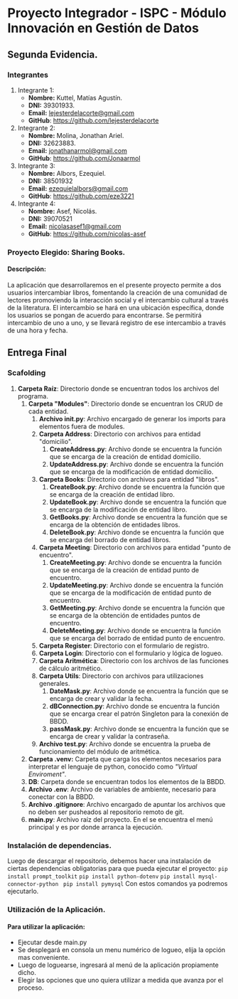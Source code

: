 # Proyecto Integrador - ISPC - Módulo Innovación en Gestión de Datos

## Segunda Evidencia.

### Integrantes
1. Integrante 1:
	- **Nombre:** Kuttel, Matías Agustín.
	- **DNI:** 39301933.
	- **Email:** lejesterdelacorte@gmail.com
	- **GitHub**: https://github.com/lejesterdelacorte
2. Integrante 2:
	- **Nombre:** Molina, Jonathan Ariel.
	- **DNI:** 32623883.
	- **Email:** jonathanarmol@gmail.com
	- **GitHub**: https://github.com/Jonaarmol
3. Integrante 3:
	- **Nombre:** Albors, Ezequiel.
	- **DNI:** 38501932
	- **Email:** ezequielalbors@gmail.com
	- **GitHub**:  https://github.com/eze3221
5. Integrante 4:
	- **Nombre:** Asef, Nicolás.
	- **DNI:** 39070521
	- **Email:** nicolasasef1@gmail.com
	- **GitHub**: https://github.com/nicolas-asef
### Proyecto Elegido: Sharing Books.
#### Descripción:
La aplicación que desarrollaremos en el presente proyecto permite a dos usuarios intercambiar libros, fomentando la creación de una comunidad de lectores promoviendo la interacción social y el intercambio cultural a través de la literatura.
El intercambio se hará en una ubicación específica, donde los usuarios se pongan de acuerdo para encontrarse. Se permitirá intercambio de uno a uno, y se llevará registro de ese intercambio a través de una hora y fecha. 

## Entrega Final

### Scafolding

1. **Carpeta Raíz**: Directorio donde se encuentran todos los archivos del programa.
	1. **Carpeta "Modules"**: Directorio donde se encuentran los CRUD de cada entidad.
		1. **Archivo __init__.py**: Archivo encargado de generar los imports para elementos fuera de modules.
		2. **Carpeta Address**: Directorio con archivos para entidad "domicilio".
			1. **CreateAddress.py**: Archivo donde se encuentra la función que se encarga de la creación de entidad domicilio.
			2. **UpdateAddress.py**: Archivo donde se encuentra la función que se encarga de la modificación de entidad domicilio.
		3. **Carpeta Books**: Directorio con archivos para entidad "libros".
			1. **CreateBook.py**: Archivo donde se encuentra la función que se encarga de la creación de entidad libro.
			2. **UpdateBook.py**: Archivo donde se encuentra la función que se encarga de la modificación de entidad libro.
			3. **GetBooks.py**: Archivo donde se encuentra la función que se encarga de la obtención de entidades libros.
			4. **DeleteBook.py**: Archivo donde se encuentra la función que se encarga del borrado de entidad libros.
		4. **Carpeta Meeting**: Directorio con archivos para entidad "punto de encuentro".
			1. **CreateMeeting.py**: Archivo donde se encuentra la función que se encarga de la creación de entidad punto de encuentro.
			2. **UpdateMeeting.py**: Archivo donde se encuentra la función que se encarga de la modificación de entidad punto de encuentro.
			3. **GetMeeting.py**: Archivo donde se encuentra la función que se encarga de la obtención de entidades puntos de encuentro.
			4. **DeleteMeeting.py**: Archivo donde se encuentra la función que se encarga del borrado de entidad punto de encuentro.
		5. **Carpeta Register**: Directorio con el formulario de registro.
		6. **Carpeta Login**: Directorio con el formulario y lógica de logueo.
		7. **Carpeta Aritmética**: Directorio con los archivos de las funciones de cálculo aritmético.
		9. **Carpeta Utils**: Directorio con archivos para utilizaciones generales.
			1. **DateMask.py**: Archivo donde se encuentra la función que se encarga de crear y validar la fecha.
			2. **dBConnection.py**: Archivo donde se encuentra la función que se encarga crear el patrón Singleton para la conexión de BBDD.
			3. **passMask.py**: Archivo donde se encuentra la función que se encarga de crear y validar la contraseña.
		10. **Archivo test.py**: Archivo donde se encuentra la prueba de funcionamiento del módulo de aritmética.
	2. **Carpeta .venv:** Carpeta que carga los elementos necesarios para interpretar el lenguaje de python, conocido como *"Virtual Enviroment"*.
	3. **DB**: Carpeta donde se encuentran todos los elementos de la BBDD.
	4. **Archivo .env**: Archivo de variables de ambiente, necesario para conectar con la BBDD.
	5. **Archivo .gitignore**: Archivo encargado de apuntar los archivos que no deben ser pusheados al repositorio remoto de git.
	6. **main.py**: Archivo raíz del proyecto. En el se encuentra el menú principal y es por donde arranca la ejecución.
### Instalación de dependencias.

Luego de descargar el repositorio, debemos hacer una instalación de ciertas dependencias obligatorias para que pueda ejecutar el proyecto:
	 ` pip install prompt_toolkit `
	 ` pip install python-dotenv ` 
	 ` pip install mysql-connector-python `
	 ` pip install pymysql`
Con estos comandos ya podremos ejecutarlo.

### Utilización de la Aplicación.

#### Para utilizar la aplicación: 
- Ejecutar desde main.py
- Se desplegará en consola un menu numérico de logueo, elija la opción mas conveniente.
- Luego de loguearse, ingresará al menú de la aplicación propiamente dicho.
- Elegir las opciones que uno quiera utilizar a medida que avanza por el proceso.
